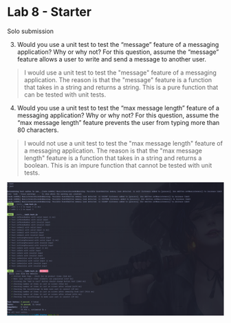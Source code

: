 # Lab 8 - Starter

Solo submission

3) Would you use a unit test to test the “message” feature of a messaging
application? Why or why not? For this question, assume the “message” feature
allows a user to write and send a message to another user.

> I would use a unit test to test the "message" feature of a messaging
> application. The reason is that the "message" feature is a function that takes
> in a string and returns a string. This is a pure function that can be tested
> with unit tests.

4) Would you use a unit test to test the “max message length” feature of
a messaging application? Why or why not? For this question, assume the “max
message length” feature prevents the user from typing more than 80 characters.

> I would not use a unit test to test the "max message length" feature of a
> messaging application. The reason is that the "max message length" feature is
> a function that takes in a string and returns a boolean. This is an impure
> function that cannot be tested with unit tests.

![Screenshot](./screenshots/sc.png)
